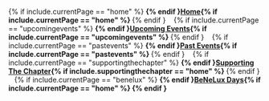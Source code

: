 
{% if include.currentPage == "home" %} <strong> {% endif }[Home](new.md){% if include.currentPage == "home" %} </strong> {% endif }
&nbsp;&nbsp;
{% if include.currentPage == "upcomingevents" %} <strong> {% endif }[Upcoming Events](upcomingevents.md){% if include.currentPage == "upcomingevents" %} </strong> {% endif }
&nbsp;&nbsp;
{% if include.currentPage == "pastevents" %} <strong> {% endif }[Past Events](pastevents.md){% if include.currentPage == "pastevents" %} </strong> {% endif }
&nbsp;&nbsp;
{% if include.currentPage == "supportingthechapter" %} <strong> {% endif }[Supporting The Chapter](supportingthechapter.md){% if include.supportingthechapter == "home" %} </strong> {% endif }
&nbsp;&nbsp;
{% if include.currentPage == "benelux" %} <strong> {% endif }[BeNeLux Days](benelux.md){% if include.currentPage == "home" %} </benelux> {% endif }
